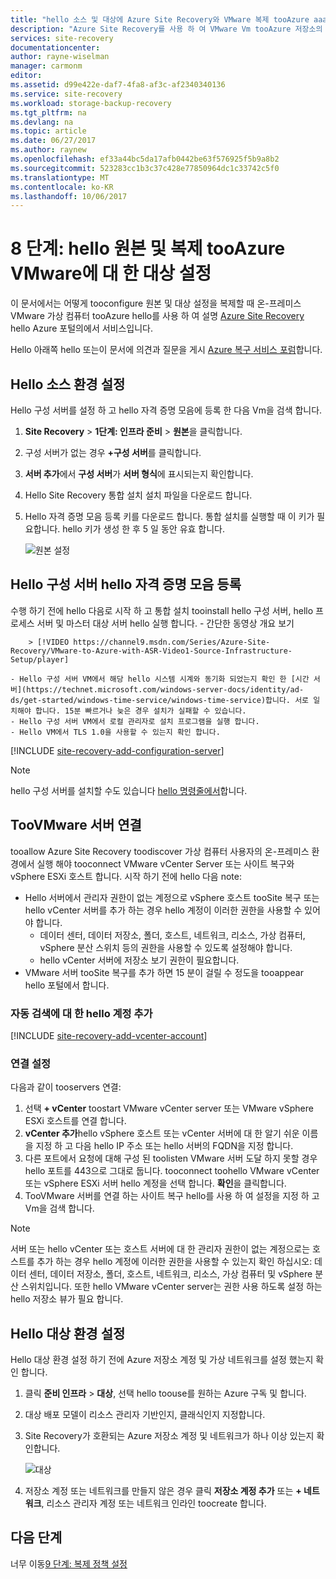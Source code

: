 ```yaml
---
title: "hello 소스 및 대상에 Azure Site Recovery와 VMware 복제 tooAzure aaaSet | Microsoft Docs"
description: "Azure Site Recovery를 사용 하 여 VMware Vm tooAzure 저장소의 복제에 대 한 원본 및 대상 설정을 hello 단계 tooset을 요약 되어 있습니다."
services: site-recovery
documentationcenter: 
author: rayne-wiselman
manager: carmonm
editor: 
ms.assetid: d99e422e-daf7-4fa8-af3c-af2340340136
ms.service: site-recovery
ms.workload: storage-backup-recovery
ms.tgt_pltfrm: na
ms.devlang: na
ms.topic: article
ms.date: 06/27/2017
ms.author: raynew
ms.openlocfilehash: ef33a44bc5da17afb0442be63f576925f5b9a8b2
ms.sourcegitcommit: 523283cc1b3c37c428e77850964dc1c33742c5f0
ms.translationtype: MT
ms.contentlocale: ko-KR
ms.lasthandoff: 10/06/2017
---
```

# <a name="step-8-set-up-hello-source-and-target-for-vmware-replication-tooazure"></a>8 단계: hello 원본 및 복제 tooAzure VMware에 대 한 대상 설정

이 문서에서는 어떻게 tooconfigure 원본 및 대상 설정을 복제할 때 온-프레미스 VMware 가상 컴퓨터 tooAzure hello를 사용 하 여 설명 [Azure Site Recovery](site-recovery-overview.md) hello Azure 포털의에서 서비스입니다.

Hello 아래쪽 hello 또는이 문서에 의견과 질문을 게시 [Azure 복구 서비스 포럼](https://social.msdn.microsoft.com/forums/azure/home?forum=hypervrecovmgr)합니다.


## <a name="set-up-hello-source-environment"></a>Hello 소스 환경 설정

Hello 구성 서버를 설정 하 고 hello 자격 증명 모음에 등록 한 다음 Vm을 검색 합니다.

1. **Site Recovery** > **1단계: 인프라 준비** > **원본**을 클릭합니다.
2. 구성 서버가 없는 경우 **+구성 서버**를 클릭합니다.
3. **서버 추가**에서 **구성 서버**가 **서버 형식**에 표시되는지 확인합니다.
4. Hello Site Recovery 통합 설치 설치 파일을 다운로드 합니다.
5. Hello 자격 증명 모음 등록 키를 다운로드 합니다. 통합 설치를 실행할 때 이 키가 필요합니다. hello 키가 생성 한 후 5 일 동안 유효 합니다.

   ![원본 설정](./media/vmware-walkthrough-source-target/set-source2.png)


## <a name="register-hello-configuration-server-in-hello-vault"></a>Hello 구성 서버 hello 자격 증명 모음 등록

수행 하기 전에 hello 다음로 시작 하 고 통합 설치 tooinstall hello 구성 서버, hello 프로세스 서버 및 마스터 대상 서버 hello 실행 합니다.
    - 간단한 동영상 개요 보기

        > [!VIDEO https://channel9.msdn.com/Series/Azure-Site-Recovery/VMware-to-Azure-with-ASR-Video1-Source-Infrastructure-Setup/player]

    - Hello 구성 서버 VM에서 해당 hello 시스템 시계와 동기화 되었는지 확인 한 [시간 서버](https://technet.microsoft.com/windows-server-docs/identity/ad-ds/get-started/windows-time-service/windows-time-service)합니다. 서로 일치해야 합니다. 15분 빠르거나 늦은 경우 설치가 실패할 수 있습니다.
    - Hello 구성 서버 VM에서 로컬 관리자로 설치 프로그램을 실행 합니다.
    - Hello VM에서 TLS 1.0을 사용할 수 있는지 확인 합니다.


[!INCLUDE [site-recovery-add-configuration-server](../../includes/site-recovery-add-configuration-server.md)]

> [!NOTE]
> hello 구성 서버를 설치할 수도 있습니다 [hello 명령줄에서](http://aka.ms/installconfigsrv)합니다.



## <a name="connect-toovmware-servers"></a>TooVMware 서버 연결

tooallow Azure Site Recovery toodiscover 가상 컴퓨터 사용자의 온-프레미스 환경에서 실행 해야 tooconnect VMware vCenter Server 또는 사이트 복구와 vSphere ESXi 호스트 합니다. 시작 하기 전에 hello 다음 note:

- Hello 서버에서 관리자 권한이 없는 계정으로 vSphere 호스트 tooSite 복구 또는 hello vCenter 서버를 추가 하는 경우 hello 계정이 이러한 권한을 사용할 수 있어야 합니다.
    - 데이터 센터, 데이터 저장소, 폴더, 호스트, 네트워크, 리소스, 가상 컴퓨터, vSphere 분산 스위치 등의 권한을 사용할 수 있도록 설정해야 합니다.
    - hello vCenter 서버에 저장소 보기 권한이 필요합니다.
- VMware 서버 tooSite 복구를 추가 하면 15 분이 걸릴 수 정도을 tooappear hello 포털에서 합니다.

### <a name="add-hello-account-for-automatic-discovery"></a>자동 검색에 대 한 hello 계정 추가

[!INCLUDE [site-recovery-add-vcenter-account](../../includes/site-recovery-add-vcenter-account.md)]

### <a name="set-up-a-connection"></a>연결 설정

다음과 같이 tooservers 연결:

1. 선택 **+ vCenter** toostart VMware vCenter server 또는 VMware vSphere ESXi 호스트를 연결 합니다.
2. **vCenter 추가**hello vSphere 호스트 또는 vCenter 서버에 대 한 알기 쉬운 이름을 지정 하 고 다음 hello IP 주소 또는 hello 서버의 FQDN을 지정 합니다.
3. 다른 포트에서 요청에 대해 구성 된 toolisten VMware 서버 도달 하지 못할 경우 hello 포트를 443으로 그대로 둡니다. tooconnect toohello VMware vCenter 또는 vSphere ESXi 서버 hello 계정을 선택 합니다. **확인**을 클릭합니다.
4. TooVMware 서버를 연결 하는 사이트 복구 hello를 사용 하 여 설정을 지정 하 고 Vm을 검색 합니다.

> [!NOTE]
> 서버 또는 hello vCenter 또는 호스트 서버에 대 한 관리자 권한이 없는 계정으로는 호스트를 추가 하는 경우 hello 계정에 이러한 권한을 사용할 수 있는지 확인 하십시오: 데이터 센터, 데이터 저장소, 폴더, 호스트, 네트워크, 리소스, 가상 컴퓨터 및 vSphere 분산 스위치입니다. 또한 hello VMware vCenter server는 권한 사용 하도록 설정 하는 hello 저장소 뷰가 필요 합니다.


## <a name="set-up-hello-target-environment"></a>Hello 대상 환경 설정

Hello 대상 환경 설정 하기 전에 Azure 저장소 계정 및 가상 네트워크를 설정 했는지 확인 합니다.

1. 클릭 **준비 인프라** > **대상**, 선택 hello toouse를 원하는 Azure 구독 및 합니다.
2. 대상 배포 모델이 리소스 관리자 기반인지, 클래식인지 지정합니다.
3. Site Recovery가 호환되는 Azure 저장소 계정 및 네트워크가 하나 이상 있는지 확인합니다.

   ![대상](./media/vmware-walkthrough-source-target/gs-target.png)
4. 저장소 계정 또는 네트워크를 만들지 않은 경우 클릭 **저장소 계정 추가** 또는 **+ 네트워크**, 리소스 관리자 계정 또는 네트워크 인라인 toocreate 합니다.

## <a name="next-steps"></a>다음 단계

너무 이동[9 단계: 복제 정책 설정](vmware-walkthrough-replication.md)
